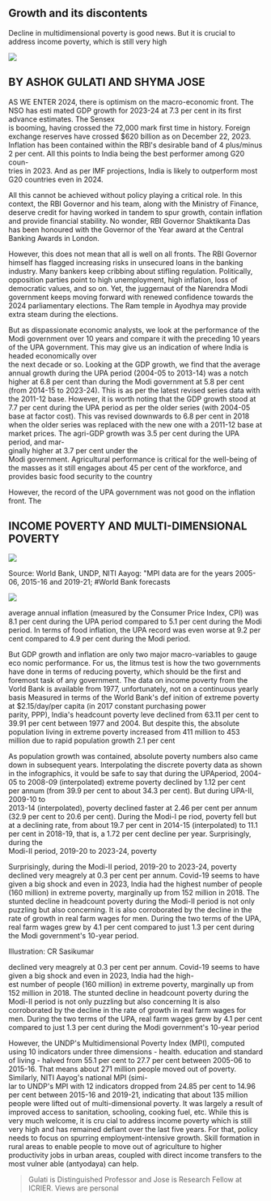 ## Growth and its discontents

Decline in multidimensional poverty is good news. But it is crucial to address income poverty, which is still very high

![](_page_0_Picture_2.jpeg)

## BY ASHOK GULATI AND SHYMA JOSE

AS WE ENTER 2024, there is optimism on the macro-economic front. The NSO has esti mated GDP growth for 2023-24 at 7.3 per cent in its first advance estimates. The Sensex<br>is booming, having crossed the 72,000 mark first time in history. Foreign exchange reserves have crossed \$620 billion as on December 22, 2023. Inflation has been contained within the RBI's desirable band of 4 plus/minus 2 per cent. All this points to India being the best performer among G20 coun-<br>tries in 2023. And as per IMF projections, India is likely to outperform most G20 countries even in 2024.

All this cannot be achieved without policy playing a critical role. In this context, the RBI Governor and his team, along with the Ministry of Finance, deserve credit for having worked in tandem to spur growth, contain inflation and provide financial stability. No wonder, RBI Governor Shaktikanta Das has been honoured with the Governor of the Year award at the Central Banking Awards in London.

However, this does not mean that all is well on all fronts. The RBI Governor himself has flagged increasing risks in unsecured loans in the banking industry. Many bankers keep cribbing about stifling regulation. Politically, opposition parties point to high unemployment, high inflation, loss of democratic values, and so on. Yet, the juggernaut of the Narendra Modi government keeps moving forward with renewed confidence towards the 2024 parliamentary elections. The Ram temple in Ayodhya may provide extra steam during the elections.

But as dispassionate economic analysts, we look at the performance of the Modi government over 10 years and compare it with the preceding 10 years of the UPA government. This may give us an indication of where India is headed economically over<br>the next decade or so. Looking at the GDP growth, we find that the average annual growth during the UPA period (2004-05 to 2013-14) was a notch higher at 6.8 per cent than during the Modi government at 5.8 per cent (from 2014-15 to 2023-24). This is as per the latest revised series data with the 2011-12 base. However, it is worth noting that the GDP growth stood at 7.7 per cent during the UPA period as per the older series (with 2004-05 base at factor cost). This vas revised downwards to 6.8 per cent in 2018 when the older series was replaced with the new one with a 2011-12 base at market prices. The agri-GDP growth was 3.5 per cent during the UPA period, and mar-<br>ginally higher at 3.7 per cent under the<br>Modi government. Agricultural performance is critical for the well-being of the masses as it still engages about 45 per cent of the workforce, and provides basic food security to the country

However, the record of the UPA government was not good on the inflation front. The

## INCOME POVERTY AND MULTI-DIMENSIONAL POVERTY

![](_page_0_Figure_10.jpeg)

Source: World Bank, UNDP, NITI Aayog: "MPI data are for the years 2005-06, 2015-16 and 2019-21; #World Bank forecasts

![](_page_0_Picture_12.jpeg)

average annual inflation (measured by the Consumer Price Index, CPI) was 8.1 per cent during the UPA period compared to 5.1 per cent during the Modi period. In terms of food inflation, the UPA record was even worse at 9.2 per cent compared to 4.9 per cent during the Modi period.

But GDP growth and inflation are only two major macro-variables to gauge eco nomic performance. For us, the litmus test is how the two governments have done in terms of reducing poverty, which should be the first and foremost task of any government. The data on income poverty from the Vorld Bank is available from 1977, unfortunately, not on a continuous yearly basis Measured in terms of the World Bank's def inition of extreme poverty at \$2.15/day/per capita (in 2017 constant purchasing power<br>parity, PPP), India's headcount poverty leve declined from 63.11 per cent to 39.91 per cent between 1977 and 2004. But despite this, the absolute population living in extreme poverty increased from 411 million to 453 million due to rapid population growth 2.1 per cent

As population growth was contained, absolute poverty numbers also came down in subsequent years. Interpolating the discrete poverty data as shown in the infographics, it vould be safe to say that during the UPAperiod, 2004-05 to 2008-09 (interpolated) extreme poverty declined by 1.12 per cent<br>per annum (from 39.9 per cent to about 34.3 per cent). But during UPA-II, 2009-10 to<br>2013-14 (interpolated), poverty declined faster at 2.46 per cent per annum (32.9 per cent to 20.6 per cent). During the Modi-I pe riod, poverty fell but at a declining rate, from about 19.7 per cent in 2014-15 (interpolated) to 11.1 per cent in 2018-19, that is, a 1.72 per cent decline per year. Surprisingly, during the<br>Modi-II period, 2019-20 to 2023-24, poverty

Surprisingly, during the Modi-II period, 2019-20 to 2023-24, poverty declined very meagrely at 0.3 per cent per annum. Covid-19 seems to have given a big shock and even in 2023, India had the highest number of people (160 million) in extreme poverty, marginally up from 152 million in 2018. The stunted decline in headcount poverty during the Modi-II period is not only puzzling but also concerning. It is also corroborated by the decline in the rate of growth in real farm wages for men. During the two terms of the UPA, real farm wages grew by 4.1 per cent compared to just 1.3 per cent during the Modi government's 10-year period.

Illustration: CR Sasikumar

declined very meagrely at  $0.3$  per cent per annum. Covid-19 seems to have given a big shock and even in 2023, India had the high-<br>est number of people (160 million) in extreme poverty, marginally up from 152 million in 2018. The stunted decline in headcount poverty during the Modi-II period is not only puzzling but also concerning It is also corroborated by the decline in the rate of growth in real farm wages for men. During the two terms of the UPA, real farm wages grew by 4.1 per cent compared to just 1.3 per cent during the Modi government's 10-year period

However, the UNDP's Multidimensional Poverty Index (MPI), computed using 10 indicators under three dimensions - health. education and standard of living - halved from 55.1 per cent to 27.7 per cent between 2005-06 to 2015-16. That means about 271 million people moved out of poverty. Similarly, NITI Aayog's national MPI (simi-<br>lar to UNDP's MPI with 12 indicators dropped from 24.85 per cent to 14.96 per cent between 2015-16 and 2019-21, indicating that about 135 million people were lifted out of multi-dimensional poverty. It was largely a result of improved access to sanitation, schooling, cooking fuel, etc. While this is very much welcome, it is cru cial to address income poverty which is still very high and has remained defiant over the last five years. For that, policy needs to focus on spurring employment-intensive growth. Skill formation in rural areas to enable people to move out of agriculture to higher productivity jobs in urban areas, coupled with direct income transfers to the most vulner able (antyodaya) can help.

> Gulati is Distinguished Professor and Jose is Research Fellow at ICRIER. Views are personal